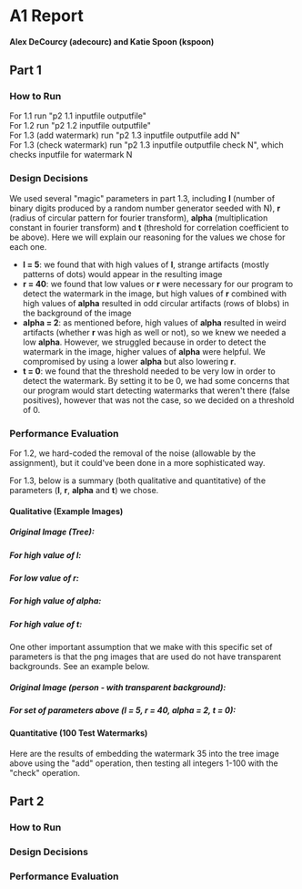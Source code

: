 # A1 Report
#### Alex DeCourcy (adecourc) and Katie Spoon (kspoon)  
## Part 1
### How to Run
For 1.1 run "p2 1.1 inputfile outputfile"  
For 1.2 run "p2 1.2 inputfile outputfile"  
For 1.3 (add watermark) run "p2 1.3 inputfile outputfile add N"  
For 1.3 (check watermark) run "p2 1.3 inputfile outputfile check N", which checks inputfile for watermark N

### Design Decisions
We used several "magic" parameters in part 1.3, including **l** (number of binary digits produced by a random number generator seeded with N), **r** (radius of circular pattern for fourier transform), **alpha** (multiplication constant in fourier transform) and **t** (threshold for correlation coefficient to be above). Here we will explain our reasoning for the values we chose for each one.
* **l = 5**: we found that with high values of **l**, strange artifacts (mostly patterns of dots) would appear in the resulting image
* **r = 40**: we found that low values or **r** were necessary for our program to detect the watermark in the image, but high values of **r** combined with high values of **alpha** resulted in odd circular artifacts (rows of blobs) in the background of the image
* **alpha = 2**: as mentioned before, high values of **alpha** resulted in weird artifacts (whether **r** was high as well or not), so we knew we needed a low **alpha**. However, we struggled because in order to detect the watermark in the image, higher values of **alpha** were helpful. We compromised by using a lower **alpha** but also lowering **r**.
* **t = 0**: we found that the threshold needed to be very low in order to detect the watermark. By setting it to be 0, we had some concerns that our program would start detecting watermarks that weren't there (false positives), however that was not the case, so we decided on a threshold of 0.

### Performance Evaluation
For 1.2, we hard-coded the removal of the noise (allowable by the assignment), but it could've been done in a more sophisticated way.

For 1.3, below is a summary (both qualitative and quantitative) of the parameters (**l**, **r**, **alpha** and **t**) we chose.  
#### Qualitative (Example Images)
##### Original Image (Tree):


##### For high value of l:

##### For low value of r:

##### For high value of alpha:

##### For high value of t:

One other important assumption that we make with this specific set of parameters is that the png images that are used do not have transparent backgrounds. See an example below.
##### Original Image (person - with transparent background):

##### For set of parameters above (l = 5, r = 40, alpha = 2, t = 0):

#### Quantitative (100 Test Watermarks)
Here are the results of embedding the watermark 35 into the tree image above using the "add" operation, then testing all integers 1-100 with the "check" operation.
  
## Part 2
### How to Run

### Design Decisions

### Performance Evaluation


